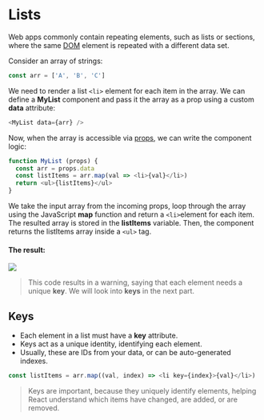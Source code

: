# Lists

Web apps commonly contain repeating elements, such as lists or sections, where the same [DOM]() element is repeated with a different data set.

Consider an array of strings:

```js
const arr = ['A', 'B', 'C']
```

We need to render a list `<li>` element for each item in the array.
We can define a **MyList** component and pass it the array as a prop using a custom **data** attribute:

```js
<MyList data={arr} />
```

Now, when the array is accessible via [props](./3-Props.md), we can write the component logic:

```js
function MyList (props) {
  const arr = props.data
  const listItems = arr.map(val => <li>{val}</li>)
  return <ul>{listItems}</ul>
}
```

We take the input array from the incoming props, loop through the array using the JavaScript **map** function and return a `<li>`element for each item.
The resulted array is stored in the **listItems** variable.
Then, the component returns the listItems array inside a `<ul>` tag.

#### The result:

![](https://api.sololearn.com/DownloadFile?id=4435)

> This code results in a warning, saying that each element needs a unique **key**. We will look into **keys** in the next part.

## Keys

- Each element in a list must have a **key** attribute.
- Keys act as a unique identity, identifying each element.
- Usually, these are IDs from your data, or can be auto-generated indexes.

```js
const listItems = arr.map((val, index) => <li key={index}>{val}</li>)
```
> Keys are important, because they uniquely identify elements, helping React understand which items have changed, are added, or are removed.
